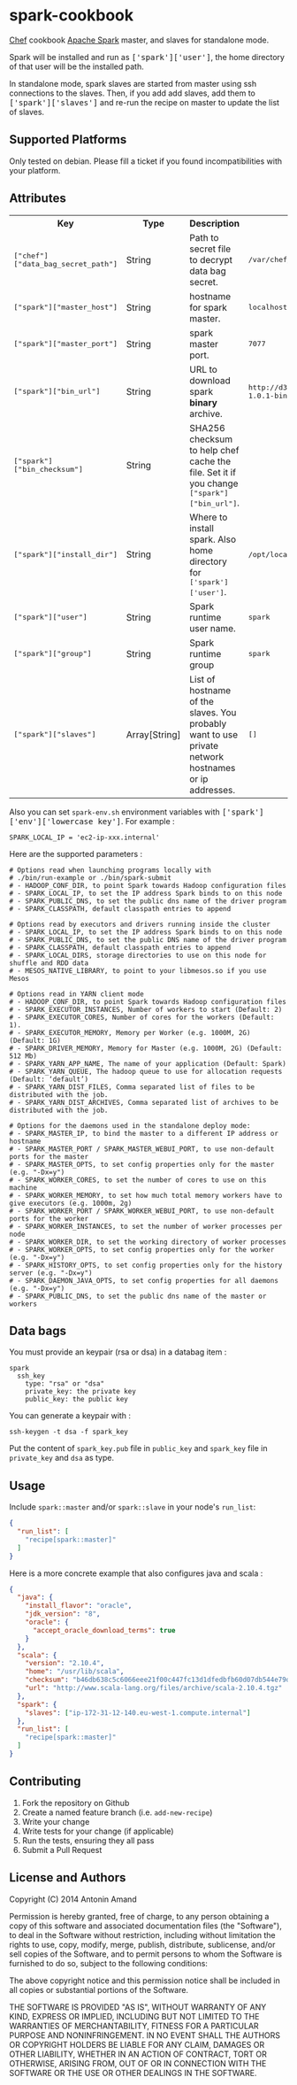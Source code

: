 # spark-cookbook

[Chef](http://www.getchef.com/chef/) cookbook [Apache Spark](http://spark.apache.org/) master, and slaves for standalone mode.

Spark will be installed and run as <tt>['spark']['user']</tt>, the home directory of that user
will be the installed path.

In standalone mode, spark slaves are started from master using ssh
connections to the slaves. Then, if you add add slaves, add them to
<tt>['spark']['slaves']</tt>
and re-run the recipe on master to update the list of slaves.

## Supported Platforms

Only tested on debian. Please fill a ticket if you found incompatibilities with
your platform.

## Attributes

<table>
  <tr>
    <th>Key</th>
    <th>Type</th>
    <th>Description</th>
    <th>Default</th>
  </tr>
  <tr>
    <td><tt>["chef"]["data_bag_secret_path"]</tt></td>
    <td>String</td>
    <td>Path to secret file to decrypt data bag secret.</td>
    <td><tt>/var/chef/encrypted_data_bag_secret</tt></td>
  </tr>
  <tr>
    <td><tt>["spark"]["master_host"]</tt></td>
    <td>String</td>
    <td>hostname for spark master.</td>
    <td><tt>localhost</tt></td>
  </tr>
  <tr>
    <td><tt>["spark"]["master_port"]</tt></td>
    <td>String</td>
    <td>spark master port.</td>
    <td><tt>7077</tt></td>
  </tr>
  <tr>
    <td><tt>["spark"]["bin_url"]</tt></td>
    <td>String</td>
    <td>URL to download spark <strong>binary</strong> archive.</td>
    <td><tt>http://d3kbcqa49mib13.cloudfront.net/spark-1.0.1-bin-hadoop2.tgz</tt></td>
  </tr>
  <tr>
    <td><tt>["spark"]["bin_checksum"]</tt></td>
    <td>String</td>
    <td>SHA256 checksum to help chef cache the file. Set it if you change <tt>["spark"]["bin_url"]</tt>.</td>
    <td><tt></tt></td>
  </tr>
  <tr>
    <td><tt>["spark"]["install_dir"]</tt></td>
    <td>String</td>
    <td>Where to install spark. Also home directory for <tt>['spark']['user']</tt>.</td>
    <td><tt>/opt/local/spark</tt></td>
  </tr>
  <tr>
    <td><tt>["spark"]["user"]</tt></td>
    <td>String</td>
    <td>Spark runtime user name.</td>
    <td><tt>spark</tt></td>
  </tr>
  <tr>
    <td><tt>["spark"]["group"]</tt></td>
    <td>String</td>
    <td>Spark runtime group</td>
    <td><tt>spark</tt></td>
  </tr>
  <tr>
    <td><tt>["spark"]["slaves"]</tt></td>
    <td>Array[String]</td>
    <td>List of hostname of the slaves.
      You probably want to use private network hostnames or ip addresses.</td>
    <td><tt>[]</tt></td>
  </tr>
</table>

Also you can set `spark-env.sh` environment variables with <tt>['spark']['env']['lowercase key']</tt>.
For example :

    SPARK_LOCAL_IP = 'ec2-ip-xxx.internal'

Here are the supported parameters :

    # Options read when launching programs locally with
    # ./bin/run-example or ./bin/spark-submit
    # - HADOOP_CONF_DIR, to point Spark towards Hadoop configuration files
    # - SPARK_LOCAL_IP, to set the IP address Spark binds to on this node
    # - SPARK_PUBLIC_DNS, to set the public dns name of the driver program
    # - SPARK_CLASSPATH, default classpath entries to append

    # Options read by executors and drivers running inside the cluster
    # - SPARK_LOCAL_IP, to set the IP address Spark binds to on this node
    # - SPARK_PUBLIC_DNS, to set the public DNS name of the driver program
    # - SPARK_CLASSPATH, default classpath entries to append
    # - SPARK_LOCAL_DIRS, storage directories to use on this node for shuffle and RDD data
    # - MESOS_NATIVE_LIBRARY, to point to your libmesos.so if you use Mesos

    # Options read in YARN client mode
    # - HADOOP_CONF_DIR, to point Spark towards Hadoop configuration files
    # - SPARK_EXECUTOR_INSTANCES, Number of workers to start (Default: 2)
    # - SPARK_EXECUTOR_CORES, Number of cores for the workers (Default: 1).
    # - SPARK_EXECUTOR_MEMORY, Memory per Worker (e.g. 1000M, 2G) (Default: 1G)
    # - SPARK_DRIVER_MEMORY, Memory for Master (e.g. 1000M, 2G) (Default: 512 Mb)
    # - SPARK_YARN_APP_NAME, The name of your application (Default: Spark)
    # - SPARK_YARN_QUEUE, The hadoop queue to use for allocation requests (Default: ‘default’)
    # - SPARK_YARN_DIST_FILES, Comma separated list of files to be distributed with the job.
    # - SPARK_YARN_DIST_ARCHIVES, Comma separated list of archives to be distributed with the job.

    # Options for the daemons used in the standalone deploy mode:
    # - SPARK_MASTER_IP, to bind the master to a different IP address or hostname
    # - SPARK_MASTER_PORT / SPARK_MASTER_WEBUI_PORT, to use non-default ports for the master
    # - SPARK_MASTER_OPTS, to set config properties only for the master (e.g. "-Dx=y")
    # - SPARK_WORKER_CORES, to set the number of cores to use on this machine
    # - SPARK_WORKER_MEMORY, to set how much total memory workers have to give executors (e.g. 1000m, 2g)
    # - SPARK_WORKER_PORT / SPARK_WORKER_WEBUI_PORT, to use non-default ports for the worker
    # - SPARK_WORKER_INSTANCES, to set the number of worker processes per node
    # - SPARK_WORKER_DIR, to set the working directory of worker processes
    # - SPARK_WORKER_OPTS, to set config properties only for the worker (e.g. "-Dx=y")
    # - SPARK_HISTORY_OPTS, to set config properties only for the history server (e.g. "-Dx=y")
    # - SPARK_DAEMON_JAVA_OPTS, to set config properties for all daemons (e.g. "-Dx=y")
    # - SPARK_PUBLIC_DNS, to set the public dns name of the master or workers

## Data bags

You must provide an keypair (rsa or dsa) in a databag item :

    spark
      ssh_key
        type: "rsa" or "dsa"
        private_key: the private key
        public_key: the public key

You can generate a keypair with :

    ssh-keygen -t dsa -f spark_key

Put the content of `spark_key.pub` file in `public_key` and
`spark_key` file in `private_key` and `dsa` as type.

## Usage

Include `spark::master` and/or `spark::slave` in your node's `run_list`:

```json
{
  "run_list": [
    "recipe[spark::master]"
  ]
}
```

Here is a more concrete example that also configures java and scala :

```json
{
  "java": {
    "install_flavor": "oracle",
    "jdk_version": "8",
    "oracle": {
      "accept_oracle_download_terms": true
    }
  },
  "scala": {
    "version": "2.10.4",
    "home": "/usr/lib/scala",
    "checksum": "b46db638c5c6066eee21f00c447fc13d1dfedbfb60d07db544e79db67ba810c3",
    "url": "http://www.scala-lang.org/files/archive/scala-2.10.4.tgz"
  },
  "spark": {
    "slaves": ["ip-172-31-12-140.eu-west-1.compute.internal"]
  },
  "run_list": [
    "recipe[spark::master]"
  ]
}
```

## Contributing

1. Fork the repository on Github
2. Create a named feature branch (i.e. `add-new-recipe`)
3. Write your change
4. Write tests for your change (if applicable)
5. Run the tests, ensuring they all pass
6. Submit a Pull Request

## License and Authors

Copyright (C) 2014 Antonin Amand

Permission is hereby granted, free of charge, to any person obtaining a copy of this software and associated documentation files (the "Software"), to deal in the Software without restriction, including without limitation the rights to use, copy, modify, merge, publish, distribute, sublicense, and/or sell copies of the Software, and to permit persons to whom the Software is furnished to do so, subject to the following conditions:

The above copyright notice and this permission notice shall be included in all copies or substantial portions of the Software.

THE SOFTWARE IS PROVIDED "AS IS", WITHOUT WARRANTY OF ANY KIND, EXPRESS OR IMPLIED, INCLUDING BUT NOT LIMITED TO THE WARRANTIES OF MERCHANTABILITY, FITNESS FOR A PARTICULAR PURPOSE AND NONINFRINGEMENT. IN NO EVENT SHALL THE AUTHORS OR COPYRIGHT HOLDERS BE LIABLE FOR ANY CLAIM, DAMAGES OR OTHER LIABILITY, WHETHER IN AN ACTION OF CONTRACT, TORT OR OTHERWISE, ARISING FROM, OUT OF OR IN CONNECTION WITH THE SOFTWARE OR THE USE OR OTHER DEALINGS IN THE SOFTWARE.
